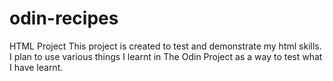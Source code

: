 # odin-recipes
HTML Project
This project is created to test and demonstrate my html skills.
I plan to use various things I learnt in The Odin Project as a way to test what I have learnt.